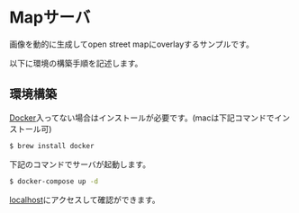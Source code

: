 # Mapサーバ

画像を動的に生成してopen street mapにoverlayするサンプルです。

以下に環境の構築手順を記述します。

## 環境構築

[Docker](https://docs.docker.com/get-docker/)入ってない場合はインストールが必要です。(macは下記コマンドでインストール可)

```sh
$ brew install docker
```

下記のコマンドでサーバが起動します。

```sh
$ docker-compose up -d
```

[localhost](http://localhost:8080/)にアクセスして確認ができます。

